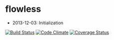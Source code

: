 flowless
========
- 2013-12-03: Initialization

[![Build Status](https://drone.io/github.com/omniless/flowless/status.png)](https://drone.io/github.com/flowless/flowless/latest)
[![Code Climate](https://codeclimate.com/github/omniless/flowless.png)](https://codeclimate.com/github/omniless/flowless)
[![Coverage Status](https://coveralls.io/repos/omniless/flowless/badge.png)](https://coveralls.io/r/omniless/flowless)